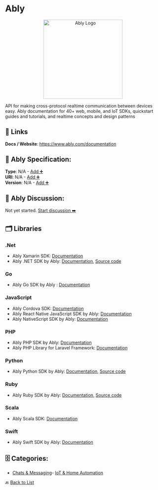 # Ably
<p align="center">
    <img width="256" src="https://raw.githubusercontent.com/apis-list/apis-list/main/apis/ably/logo_256x256.png" alt="Ably Logo"/>
</p>
API for making cross-protocol realtime communication between devices easy. Ably documentation for 40+ web, mobile, and IoT SDKs, quickstart guides and tutorials, and realtime concepts and design patterns

##  🔗 Links
**Docs / Website**: https://www.ably.com/documentation

## 🧬 Ably Specification:
**Type**: N/A - [Add ➕](https://github.com/apis-list/apis-list/edit/main/apis/ably/ably.yaml)  
**URI**: N/A - [Add ➕](https://github.com/apis-list/apis-list/edit/main/apis/ably/ably.yaml)  
**Version**: N/A - [Add ➕](https://github.com/apis-list/apis-list/edit/main/apis/ably/ably.yaml)

## 💬 Ably Discussion:
Not yet started. [Start discussion ➡️](https://github.com/apis-list/apis-list/discussions/new)

## 🗂️ Libraries
### .Net
- Ably Xamarin SDK: [Documentation](https://github.com/ably/ably-dotnet)
- Ably .NET SDK by Ably: [Documentation](https://www.nuget.org/packages/ably.io/), [Source code](https://github.com/ably/ably-dotnet)
### Go
- Ably Go SDK by Ably : [Documentation](https://github.com/ably/ably-go)
### JavaScript
- Ably Cordova SDK: [Documentation](https://github.com/ably/ably-js)
- Ably React Native JavaScript SDK by Ably: [Documentation](https://github.com/ably/ably-js-react-native)
- Ably NativeScript SDK by Ably: [Documentation](https://github.com/ably/ably-js-nativescript)
### PHP
- Ably PHP SDK by Ably: [Documentation](https://github.com/ably/ably-php)
- Ably PHP Library for Laravel Framework: [Documentation](https://github.com/ably/ably-php-laravel)
### Python
- Ably Python SDK by Ably: [Documentation](https://pypi.python.org/pypi/ably), [Source code](https://github.com/ably/ably-python)
### Ruby
- Ably Ruby SDK by Ably: [Documentation](https://rubygems.org/gems/ably), [Source code](https://github.com/ably/ably-ruby)
### Scala
- Ably Scala SDK: [Documentation](https://github.com/ably/ably-java)
### Swift
- Ably Swift SDK by Ably: [Documentation](https://github.com/ably/ably-ios)


## 🗄️ Categories:
- [Chats & Messaging](https://github.com/apis-list/apis-list#chats--messaging-)- [IoT & Home Automation](https://github.com/apis-list/apis-list#iot--home-automation-)

🔙  [Back to List](https://github.com/apis-list/apis-list)
